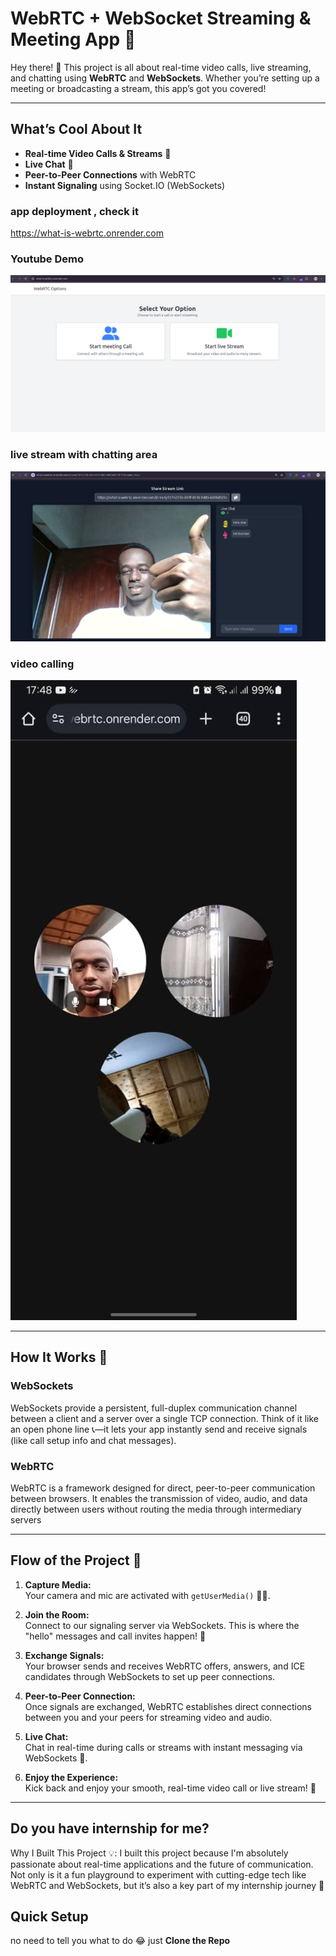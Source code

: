 # WebRTC + WebSocket Streaming & Meeting App 🚀

Hey there! 👋 This project is all about real-time video calls, live streaming, and chatting using **WebRTC** and **WebSockets**. Whether you’re setting up a meeting or broadcasting a stream, this app’s got you covered!

---
## What’s Cool About It

- **Real-time Video Calls & Streams** 🎥
- **Live Chat** 💬
- **Peer-to-Peer Connections** with WebRTC
- **Instant Signaling** using Socket.IO (WebSockets)


### app deployment , check it
https://what-is-webrtc.onrender.com

### Youtube Demo
[![Youtube Demo](/screenshots/1.png)](https://youtube.com/shorts/3dmkJFWUUgY?feature=share)

### live stream with chatting area
![live stream with chatting aream](/screenshots/2.png)

### video calling 
![video calling ](/screenshots/3.jpeg)



---

## How It Works 🤔

### WebSockets
WebSockets provide a persistent, full-duplex communication channel between a client and a server over a single TCP connection.
Think of it like an open phone line 📞—it lets your app instantly send and receive signals (like call setup info and chat messages).

### WebRTC
WebRTC is a framework designed for direct, peer-to-peer communication between browsers. It enables the transmission of video, audio, and data directly between users without routing the media through intermediary servers

---

## Flow of the Project 🔄

1. **Capture Media:**  
   Your camera and mic are activated with `getUserMedia()` 🎥🎤.

2. **Join the Room:**  
   Connect to our signaling server via WebSockets. This is where the "hello" messages and call invites happen! 🤝

3. **Exchange Signals:**  
   Your browser sends and receives WebRTC offers, answers, and ICE candidates through WebSockets to set up peer connections.

4. **Peer-to-Peer Connection:**  
   Once signals are exchanged, WebRTC establishes direct connections between you and your peers for streaming video and audio.

5. **Live Chat:**  
   Chat in real-time during calls or streams with instant messaging via WebSockets 💬.

6. **Enjoy the Experience:**  
   Kick back and enjoy your smooth, real-time video call or live stream! 🎉

---


## Do you have internship for me?

Why I Built This Project 💡:
I built this project because I'm absolutely passionate about real-time applications and the future of communication. Not only is it a fun playground to experiment with cutting-edge tech like WebRTC and WebSockets, but it’s also a key part of my internship journey 🚀

## Quick Setup

no need to tell you what to do 😂 just **Clone the Repo**

